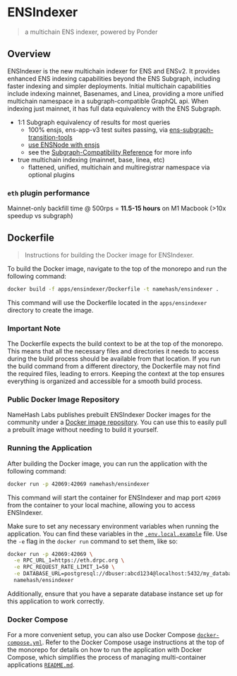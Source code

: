 # ENSIndexer

> a multichain ENS indexer, powered by Ponder

## Overview

ENSIndexer is the new multichain indexer for ENS and ENSv2. It provides enhanced ENS indexing capabilities beyond the ENS Subgraph, including faster indexing and simpler deployments. Initial multichain capabilities include indexing mainnet, Basenames, and Linea, providing a more unified multichain namespace in a subgraph-compatible GraphQL api. When indexing just mainnet, it has full data equivalency with the ENS Subgraph.

- 1:1 Subgraph equivalency of results for most queries
  - 100% ensjs, ens-app-v3 test suites passing, via [ens-subgraph-transition-tools](https://github.com/namehash/ens-subgraph-transition-tools)
  - [use ENSNode with ensjs](https://www.ensnode.io/guides/using-ensnode-with-ensjs/)
  - see the [Subgraph-Compatibility Reference](https://www.ensnode.io/reference/subgraph-compatibility/) for more info
- true multichain indexing (mainnet, base, linea, etc)
  - flattened, unified, multichain and multiregistrar namespace via optional plugins

### `eth` plugin performance

Mainnet-only backfill time @ 500rps = **11.5-15 hours** on M1 Macbook (>10x speedup vs subgraph)

## Dockerfile

> Instructions for building the Docker image for ENSIndexer.

To build the Docker image, navigate to the top of the monorepo and run the following command:

```bash
docker build -f apps/ensindexer/Dockerfile -t namehash/ensindexer .
```

This command will use the Dockerfile located in the `apps/ensindexer` directory to create the image.

### Important Note
The Dockerfile expects the build context to be at the top of the monorepo. This means that all the necessary files and directories it needs to access during the build process should be available from that location. If you run the build command from a different directory, the Dockerfile may not find the required files, leading to errors. Keeping the context at the top ensures everything is organized and accessible for a smooth build process.

### Public Docker Image Repository
NameHash Labs publishes prebuilt ENSIndexer Docker images for the community under a [Docker image repository](https://github.com/namehash/ensnode/pkgs/container/ensnode%2Fensindexer). You can use this to easily pull a prebuilt image without needing to build it yourself.

### Running the Application
After building the Docker image, you can run the application with the following command:

```bash
docker run -p 42069:42069 namehash/ensindexer
```

This command will start the container for ENSIndexer and map port `42069` from the container to your local machine, allowing you to access ENSIndexer.


Make sure to set any necessary environment variables when running the application. You can find these variables in the [`.env.local.example`](apps/ensindexer/.env.local.example) file. Use the `-e` flag in the `docker run` command to set them, like so:

```bash
docker run -p 42069:42069 \
  -e RPC_URL_1=https://eth.drpc.org \
  -e RPC_REQUEST_RATE_LIMIT_1=50 \
  -e DATABASE_URL=postgresql://dbuser:abcd1234@localhost:5432/my_database \
  namehash/ensindexer
```

Additionally, ensure that you have a separate database instance set up for this application to work correctly.

### Docker Compose
For a more convenient setup, you can also use Docker Compose [`docker-compose.yml`](../../docker-compose.yml). Refer to the Docker Compose usage instructions at the top of the monorepo for details on how to run the application with Docker Compose, which simplifies the process of managing multi-container applications [`README.md`](../../README.md#Using-Docker-Compose).
